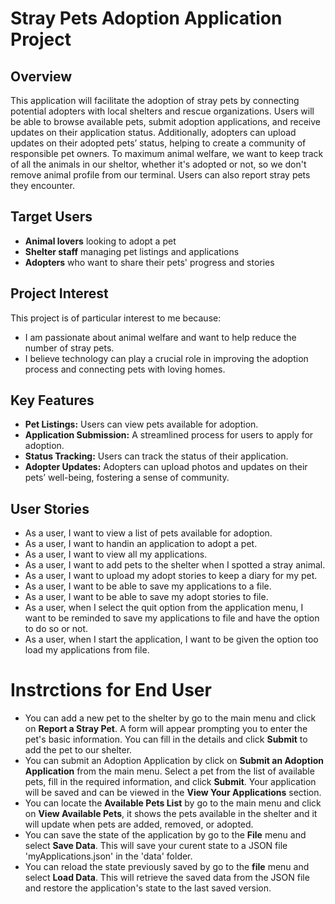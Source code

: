 # Stray Pets Adoption Application Project

## Overview
This application will facilitate the adoption of stray pets by connecting potential adopters with local shelters and rescue organizations. Users will be able to browse available pets, submit adoption applications, and receive updates on their application status. Additionally, adopters can upload updates on their adopted pets’ status, helping to create a community of responsible pet owners. To maximum animal welfare, we want to keep track of all the animals in our sheltor, whether it's adopted or not, so we don't remove animal profile from our terminal. Users can also report stray pets they encounter.

## Target Users
- **Animal lovers** looking to adopt a pet
- **Shelter staff** managing pet listings and applications
- **Adopters** who want to share their pets' progress and stories

## Project Interest
This project is of particular interest to me because:
- I am passionate about animal welfare and want to help reduce the number of stray pets.
- I believe technology can play a crucial role in improving the adoption process and connecting pets with loving homes.

## Key Features
- **Pet Listings:** Users can view pets available for adoption.
- **Application Submission:** A streamlined process for users to apply for adoption.
- **Status Tracking:** Users can track the status of their application.
- **Adopter Updates:** Adopters can upload photos and updates on their pets’ well-being, fostering a sense of community.

## User Stories
- As a user, I want to view a list of pets available for adoption.
- As a user, I want to handin an application to adopt a pet.
- As a user, I want to view all my applications.
- As a user, I want to add pets to the shelter when I spotted a stray animal.
- As a user, I want to upload my adopt stories to keep a diary for my pet.
- As a user, I want to be able to save my applications to a file.
- As a user, I want to be able to save my adopt stories to file.
- As a user, when I select the quit option from the application menu, I want to be reminded to save my applications to
  file and have the option to do so or not.
- As a user, when I start the application, I want to be given the option too load my applications from file.

# Instrctions for End User
- You can add a new pet to the shelter by go to the main menu and click on **Report a Stray Pet**. A form will appear prompting you to enter the pet's basic information. You can fill in the details and click **Submit** to add the pet to our shelter.
- You can submit an Adoption Application by click on **Submit an Adoption Application** from the main menu. Select a pet from the list of available pets, fill in the required information, and click **Submit**. Your application will be saved and can be viewed in the **View Your Applications** section.
- You can locate the **Available Pets List** by go to the main menu and click on **View Available Pets**, it shows the pets available in the shelter and it will update when pets are added, removed, or adopted.
- You can save the state of the application by go to the **File** menu and select **Save Data**. This will save your curent state to a JSON file 'myApplications.json' in the 'data' folder.
- You can reload the state previously saved by go to the **file** menu and select **Load Data**. This will retrieve the saved data from the JSON file and restore the application's state to the last saved version.

